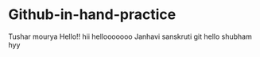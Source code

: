# Github-in-hand-practice
Tushar
mourya
Hello!!
hii
hellooooooo
Janhavi
sanskruti
git
hello shubham
hyy
